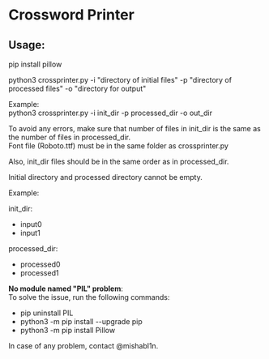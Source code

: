 # Crossword Printer

## Usage:

pip install pillow

python3 crossprinter.py -i "directory of initial files" -p "directory of processed files" -o "directory for output"

Example:\
python3 crossprinter.py -i init_dir -p processed_dir -o out_dir

To avoid any errors, make sure that number of files in init_dir is the same as
the number of files in processed_dir.\
Font file (Roboto.ttf) must be in the same folder as crossprinter.py

Also, init_dir files should be in the same order as in processed_dir.

Initial directory and processed directory cannot be empty.

Example:

init_dir:
- input0
- input1

processed_dir:
- processed0
- processed1


**No module named "PIL" problem**:\
To solve the issue, run the following commands:

+ pip uninstall PIL
+ python3 -m pip install --upgrade pip
+ python3 -m pip install Pillow



In case of any problem, contact @mishabl1n.

